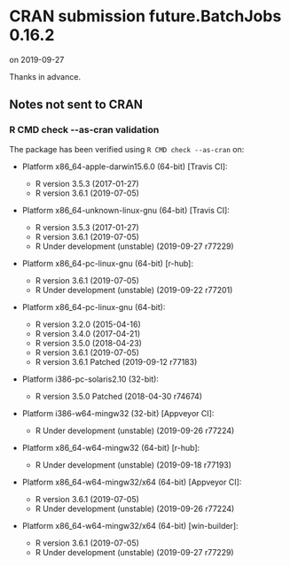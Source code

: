 # CRAN submission future.BatchJobs 0.16.2

on 2019-09-27

Thanks in advance.


## Notes not sent to CRAN

### R CMD check --as-cran validation

The package has been verified using `R CMD check --as-cran` on:

* Platform x86_64-apple-darwin15.6.0 (64-bit) [Travis CI]:
  - R version 3.5.3 (2017-01-27)
  - R version 3.6.1 (2019-07-05)

* Platform x86_64-unknown-linux-gnu (64-bit) [Travis CI]:
  - R version 3.5.3 (2017-01-27)
  - R version 3.6.1 (2019-07-05)
  - R Under development (unstable) (2019-09-27 r77229)

* Platform x86_64-pc-linux-gnu (64-bit) [r-hub]:
  - R version 3.6.1 (2019-07-05)
  - R Under development (unstable) (2019-09-22 r77201)
  
* Platform x86_64-pc-linux-gnu (64-bit):
  - R version 3.2.0 (2015-04-16)
  - R version 3.4.0 (2017-04-21)
  - R version 3.5.0 (2018-04-23)
  - R version 3.6.1 (2019-07-05)
  - R version 3.6.1 Patched (2019-09-12 r77183)

* Platform i386-pc-solaris2.10 (32-bit):
  - R version 3.5.0 Patched (2018-04-30 r74674)

* Platform i386-w64-mingw32 (32-bit) [Appveyor CI]:
  - R Under development (unstable) (2019-09-26 r77224)

* Platform x86_64-w64-mingw32 (64-bit) [r-hub]:
  - R Under development (unstable) (2019-09-18 r77193)

* Platform x86_64-w64-mingw32/x64 (64-bit) [Appveyor CI]:
  - R version 3.6.1 (2019-07-05)
  - R Under development (unstable) (2019-09-26 r77224)

* Platform x86_64-w64-mingw32/x64 (64-bit) [win-builder]:
  - R version 3.6.1 (2019-07-05)
  - R Under development (unstable) (2019-09-27 r77229)
